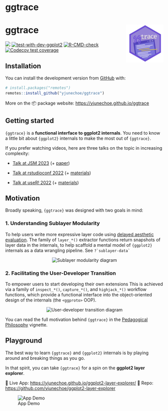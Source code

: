 ggtrace
================

<!-- README.md is generated from README.Rmd. Please edit that file -->

# ggtrace <img class="logo" src="man/figures/logo.png" align="right" style="width:120px;" />

<!-- badges: start -->

[![](https://img.shields.io/badge/devel%20version-0.7.7-gogreen.svg)](https://github.com/yjunechoe/ggtrace)
[![test-with-dev-ggplot2](https://github.com/yjunechoe/ggtrace/actions/workflows/test-with-dev-ggplot2.yaml/badge.svg)](https://github.com/yjunechoe/ggtrace/actions/workflows/test-with-dev-ggplot2.yaml)
[![R-CMD-check](https://github.com/yjunechoe/ggtrace/actions/workflows/R-CMD-check.yaml/badge.svg)](https://github.com/yjunechoe/ggtrace/actions/workflows/R-CMD-check.yaml)
[![Codecov test
coverage](https://codecov.io/gh/yjunechoe/ggtrace/graph/badge.svg)](https://app.codecov.io/gh/yjunechoe/ggtrace)
<!-- badges: end -->

## Installation

You can install the development version from
[GitHub](https://github.com/yjunechoe/ggtrace/) with:

``` r
# install.packages("remotes")
remotes::install_github("yjunechoe/ggtrace")
```

More on the 📦 package website: <https://yjunechoe.github.io/ggtrace>

## Getting started

`{ggtrace}` is a **functional interface to ggplot2 internals**. You need
to know a little bit about `{ggplot2}` internals to make the most out of
`{ggtrace}`.

If you prefer watching videos, here are three talks on the topic in
increasing complexity:

- [Talk at JSM 2023](https://youtu.be/613Q0j6Kjm0?feature=shared) (+
  [paper](https://yjunechoe.github.io/static/papers/Choe_2022_SublayerGG.pdf))

- [Talk at rstudioconf
  2022](https://www.youtube.com/watch?v=dUBnitXf5mk&list=PL9HYL-VRX0oTOwqzVtL_q5T8MNrzn0mdH&index=38)
  (+ [materials](https://github.com/yjunechoe/ggtrace-rstudioconf2022))

- [Talk at useR!
  2022](https://www.youtube.com/watch?v=2JX8zu4QxMg&t=2959s) (+
  [materials](https://github.com/yjunechoe/ggtrace-user2022))

## Motivation

Broadly speaking, `{ggtrace}` was designed with two goals in mind:

### 1. Understanding Sublayer Modularity

To help users write more expressive layer code using [delayed aesthetic
evaluation](https://ggplot2.tidyverse.org/reference/aes_eval.html). The
family of `layer_*()` extractor functions return snapshots of layer data
in the internals, to help scaffold a mental model of `{ggplot2}`
internals as a data wrangling pipeline. See `` ?`sublayer-data` ``

<p align="center">

<img src="https://i.imgur.com/OlLmz8r.png" width="550" alt="Sublayer modularity diagram">
</p>

### 2. Facilitating the User-Developer Transition

To empower users to start developing their own extensions This is
achieved via a family of `inspect_*()`, `capture_*()`, and
`highjack_*()` workflow functions, which provide a functional interface
into the object-oriented design of the internals (the `<ggproto>` OOP).

<p align="center">

<img src="https://i.imgur.com/kpTffyw.jpg" width="700" alt="User-developer transition diagram">
</p>

You can read the full motivation behind `{ggtrace}` in the [Pedagogical
Philosophy](https://yjunechoe.github.io/ggtrace/articles/pedagogical-philosophy.html)
vignette.

## Playground

The best way to learn `{ggtrace}` and `{ggplot2}` internals is by
playing around and breaking things as you go.

In that spirit, you can take `{ggtrace}` for a spin on the **ggplot2
layer explorer**.

🚀 Live App: <https://yjunechoe.github.io/ggplot2-layer-explorer/> 🔗
Repo: <https://github.com/yjunechoe/ggplot2-layer-explorer>

<figure>
<img
src="https://raw.githubusercontent.com/yjunechoe/ggplot2-layer-explorer/refs/heads/main/app_demo.gif"
alt="App Demo" />
<figcaption aria-hidden="true">App Demo</figcaption>
</figure>
